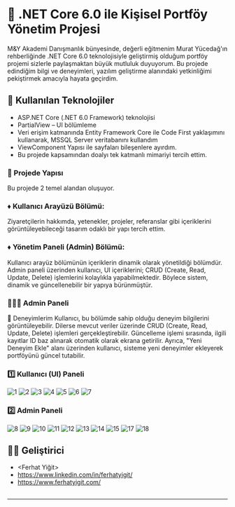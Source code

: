 # 🫧 .NET Core 6.0 ile Kişisel Portföy Yönetim Projesi

M&Y Akademi Danışmanlık bünyesinde, değerli eğitmenim Murat Yücedağ'ın rehberliğinde .NET Core 6.0 teknolojisiyle geliştirmiş olduğum portföy projemi sizlerle paylaşmaktan büyük mutluluk duyuyorum. Bu projede edindiğim bilgi ve deneyimleri, yazılım geliştirme alanındaki yetkinliğimi pekiştirmek amacıyla hayata geçirdim.

## 🚀 Kullanılan Teknolojiler
-  ASP.NET Core (.NET 6.0 Framework) teknolojisi
- PartialView – UI bölümleme
- Veri erişim katmanında Entity Framework Core ile Code First yaklaşımını kullanarak, MSSQL Server veritabanını kullandım
- ViewComponent Yapısı ile sayfaları bileşenlere ayırdım.
- Bu projede kapsamından doalyı tek katmanlı mimariyi tercih ettim.

### 🎀 Projede Yapısı
Bu projede 2 temel alandan oluşuyor.

### ♦️ Kullanıcı Arayüzü Bölümü:
Ziyaretçilerin hakkımda, yetenekler, projeler, referanslar gibi içeriklerini görüntüleyebileceği tasarım odaklı bir yapı tercih ettim.

### ♦️ Yönetim Paneli (Admin) Bölümü:
Kullanıcı arayüz bölümünün içeriklerin dinamik olarak yönetildiği bölümdür. Admin paneli üzerinden kullanıcı, UI içeriklerini; CRUD (Create, Read, Update, Delete) işlemlerini kolaylıkla yapabilmektedir. Böylece sistem, dinamik ve güncellenebilir bir yapıya bürünmüştür.

### 👩🏽‍💻 Admin Paneli
📌 Deneyimlerim
Kullanıcı, bu bölümde sahip olduğu deneyim bilgilerini görüntüleyebilir. Dilerse mevcut veriler üzerinde CRUD (Create, Read, Update, Delete) işlemleri gerçekleştirebilir. Güncelleme işlemi sırasında, ilgili kayıtlar ID baz alınarak otomatik olarak ekrana getirilir. Ayrıca, "Yeni Deneyim Ekle" alanı üzerinden kullanıcı, sisteme yeni deneyimler ekleyerek portföyünü güncel tutabilir.

### 1️⃣ Kullanıcı (UI) Paneli
![1](https://github.com/user-attachments/assets/c4fa4b3d-ea92-44f4-b066-0f009aa97247)
![2](https://github.com/user-attachments/assets/efaac052-3620-4df9-9713-4d49abacc4ee)
![3](https://github.com/user-attachments/assets/215e08be-9421-4deb-9ee2-781ec748078a)
![4](https://github.com/user-attachments/assets/23f8263f-63fe-4fad-8145-c5341d8a8b5e)
![5](https://github.com/user-attachments/assets/b3f98440-f749-43b9-9720-c3071cfe4572)
![6](https://github.com/user-attachments/assets/472c977a-3ab6-4b6a-ae0c-14c001afe4e6)
![7](https://github.com/user-attachments/assets/a04dc485-e434-4f04-a7c3-ef16d579d87d)

### 2️⃣ Admin Paneli
![8](https://github.com/user-attachments/assets/76affee6-f12f-474c-808e-958b804ab3e3)
![9](https://github.com/user-attachments/assets/76510250-0a58-424b-bb4b-ad6fde69ba75)
![10](https://github.com/user-attachments/assets/bbe8d249-d9ab-4b99-917f-55c8489c836f)
![11](https://github.com/user-attachments/assets/bd3c22c1-138d-4edf-ab7d-576bb2315b16)
![12](https://github.com/user-attachments/assets/70b80e62-5dc5-4fcf-aa4c-e941fda1e212)
![13](https://github.com/user-attachments/assets/0f633d56-d52d-417d-a42d-0956dd7e79d0)
![14](https://github.com/user-attachments/assets/0575a041-71a2-4c45-993c-b1a2dce264b4)
![15](https://github.com/user-attachments/assets/b958098b-6b1c-4217-9e28-cf9327c81f18)
![17](https://github.com/user-attachments/assets/1e38a9a9-79aa-4f77-bd50-95c9766cf092)
![18](https://github.com/user-attachments/assets/8e35849d-7277-4cb3-aeca-e16f6812258d)

## 👨‍💻 Geliştirici

- <Ferhat Yiğit>
- https://www.linkedin.com/in/ferhatyigit/
- https://www.ferhatyigit.com/
  

##
---
